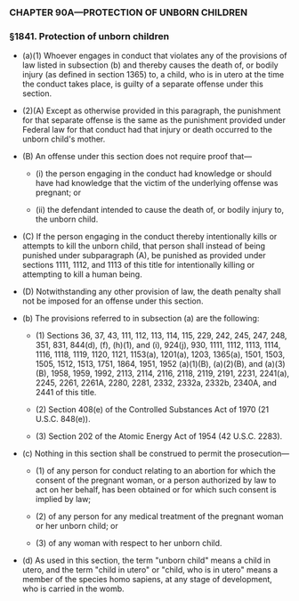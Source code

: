 ### **CHAPTER 90A—PROTECTION OF UNBORN CHILDREN**

### §1841. Protection of unborn children
* (a)(1) Whoever engages in conduct that violates any of the provisions of law listed in subsection (b) and thereby causes the death of, or bodily injury (as defined in section 1365) to, a child, who is in utero at the time the conduct takes place, is guilty of a separate offense under this section.

* (2)(A) Except as otherwise provided in this paragraph, the punishment for that separate offense is the same as the punishment provided under Federal law for that conduct had that injury or death occurred to the unborn child's mother.

* (B) An offense under this section does not require proof that—

  * (i) the person engaging in the conduct had knowledge or should have had knowledge that the victim of the underlying offense was pregnant; or

  * (ii) the defendant intended to cause the death of, or bodily injury to, the unborn child.


* (C) If the person engaging in the conduct thereby intentionally kills or attempts to kill the unborn child, that person shall instead of being punished under subparagraph (A), be punished as provided under sections 1111, 1112, and 1113 of this title for intentionally killing or attempting to kill a human being.

* (D) Notwithstanding any other provision of law, the death penalty shall not be imposed for an offense under this section.

* (b) The provisions referred to in subsection (a) are the following:

  * (1) Sections 36, 37, 43, 111, 112, 113, 114, 115, 229, 242, 245, 247, 248, 351, 831, 844(d), (f), (h)(1), and (i), 924(j), 930, 1111, 1112, 1113, 1114, 1116, 1118, 1119, 1120, 1121, 1153(a), 1201(a), 1203, 1365(a), 1501, 1503, 1505, 1512, 1513, 1751, 1864, 1951, 1952 (a)(1)(B), (a)(2)(B), and (a)(3)(B), 1958, 1959, 1992, 2113, 2114, 2116, 2118, 2119, 2191, 2231, 2241(a), 2245, 2261, 2261A, 2280, 2281, 2332, 2332a, 2332b, 2340A, and 2441 of this title.

  * (2) Section 408(e) of the Controlled Substances Act of 1970 (21 U.S.C. 848(e)).

  * (3) Section 202 of the Atomic Energy Act of 1954 (42 U.S.C. 2283).


* (c) Nothing in this section shall be construed to permit the prosecution—

  * (1) of any person for conduct relating to an abortion for which the consent of the pregnant woman, or a person authorized by law to act on her behalf, has been obtained or for which such consent is implied by law;

  * (2) of any person for any medical treatment of the pregnant woman or her unborn child; or

  * (3) of any woman with respect to her unborn child.


* (d) As used in this section, the term "unborn child" means a child in utero, and the term "child in utero" or "child, who is in utero" means a member of the species homo sapiens, at any stage of development, who is carried in the womb.